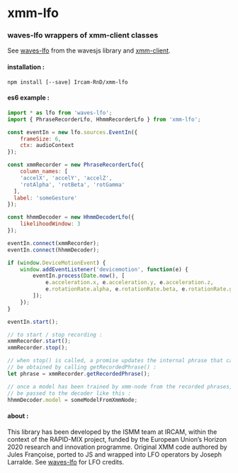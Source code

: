 # xmm-lfo
### waves-lfo wrappers of xmm-client classes

See [waves-lfo](https://github.com/wavesjs/waves-lfo) from the wavesjs library
and [xmm-client](https://github.com/Ircam-RnD/xmm-client).

#### installation :

`npm install [--save] Ircam-RnD/xmm-lfo`

#### es6 example :

```JavaScript
import * as lfo from 'waves-lfo';
import { PhraseRecorderLfo, HhmmRecorderLfo } from 'xmm-lfo';

const eventIn = new lfo.sources.EventIn({
	frameSize: 6,
	ctx: audioContext
});

const xmmRecorder = new PhraseRecorderLfo({
	column_names: [
    'accelX', 'accelY', 'accelZ',
    'rotAlpha', 'rotBeta', 'rotGamma'
  ],
  label: 'someGesture'
});

const hhmmDecoder = new HhmmDecoderLfo({
	likelihoodWindow: 3
});

eventIn.connect(xmmRecorder);
eventIn.connect(hhmmDecoder);

if (window.DeviceMotionEvent) {
	window.addEventListener('devicemotion', function(e) {
		eventIn.process(Date.now(), [
			e.acceleration.x, e.acceleration.y, e.acceleration.z,
			e.rotationRate.alpha, e.rotationRate.beta, e.rotationRate.gamma
		]);
	});
}

eventIn.start();

// to start / stop recording :
xmmRecorder.start();
xmmRecorder.stop();

// when stop() is called, a promise updates the internal phrase that can
// be obtained by calling getRecordedPhrase() :
let phrase = xmmRecorder.getRecordedPhrase();

// once a model has been trained by xmm-node from the recorded phrases, it can
// be passed to the decoder like this :
hhmmDecoder.model = someModelFromXmmNode;
```

#### about :

This library has been developed by the ISMM team at IRCAM, within the context of the RAPID-MIX project, funded by the European Union’s Horizon 2020 research and innovation programme.
Original XMM code authored by Jules Françoise, ported to JS and wrapped into LFO operators by Joseph Larralde.
See [waves-lfo](https://github.com/wavejs/waves-lfo) for LFO credits.
